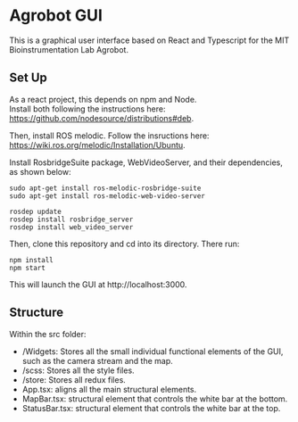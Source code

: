 # Agrobot GUI

This is a graphical user interface based on React and Typescript for the MIT Bioinstrumentation Lab Agrobot.

## Set Up

As a react project, this depends on npm and Node. <br>
Install both following the instructions here: https://github.com/nodesource/distributions#deb.


Then, install ROS melodic. Follow the insructions here: https://wiki.ros.org/melodic/Installation/Ubuntu.

Install RosbridgeSuite package, WebVideoServer, and their dependencies, as shown below:
```
sudo apt-get install ros-melodic-rosbridge-suite
sudo apt-get install ros-melodic-web-video-server

rosdep update
rosdep install rosbridge_server
rosdep install web_video_server
```

Then, clone this repository and cd into its directory. There run: <br>
```
npm install
npm start
```

This will launch the GUI at http://localhost:3000.

## Structure

Within the src folder:
- /Widgets: Stores all the small individual functional elements of the GUI, such as the camera stream and the map.
- /scss: Stores all the style files.
- /store: Stores all redux files.
- App.tsx: aligns all the main structural elements.
- MapBar.tsx: structural element that controls the white bar at the bottom.
- StatusBar.tsx: structural element that controls the white bar at the top.

